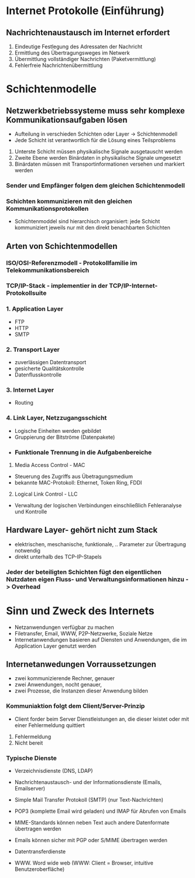 # Internet Protokolle (Einführung)

## Nachrichtenaustausch im Internet erfordert
1. Eindeutige Festlegung des Adressaten der Nachricht
2. Ermittlung des Übertragungsweges im Netwerk
3. Übermittlung vollständiger Nachrichten (Paketvermittlung)
4. Fehlerfreie Nachrichtenübermittlung

# Schichtenmodelle

## Netzwerkbetriebssysteme muss sehr komplexe Kommunikationsaufgaben lösen

* Aufteilung in verschieden Schichten oder Layer -> Schichtenmodell
* Jede Schicht ist verantwortlich für die Lösung eines Teilsproblems

1. Unterste Schicht müssen physikalische Signale ausgetauscht werden
2. Zweite Ebene werden Binärdaten in physikalische Signale umgesetzt
3. Binärdaten müssen mit Transportinformationen versehen und markiert werden

### Sender und Empfänger folgen dem gleichen Schichtenmodell
### Schichten kommunizieren mit den gleichen Kommunikationsprotokollen

* Schichtenmoddel sind hierarchisch organisiert: jede Schicht kommuniziert jeweils nur mit den direkt benachbarten Schichten 

## Arten von Schichtenmodellen

### ISO/OSI-Referenzmodell - Protokollfamilie im Telekommunikationsbereich
### TCP/IP-Stack - implementier in der TCP/IP-Internet- Protokollsuite
###  1. Application Layer
* FTP
* HTTP
* SMTP
###  2. Transport Layer
* zuverlässigen Datentransport
* gesicherte Qualitätskontrolle
* Datenflusskontrolle
###  3. Internet Layer
* Routing
###  4. Link Layer, Netzzugangsschicht

* Logische Einheiten werden gebildet
* Gruppierung der Bitströme (Datenpakete)

+ ### Funktionale Trennung in die Aufgabenbereiche
1. Media Access Control - MAC
* Steuerung des Zugriffs aus Übetragungsmedium
* bekannte MAC-Protokoll: Ethernet, Token Ring, FDDI
2. Logical Link Control - LLC
* Verwaltung der logischen Verbindungen einschließlich Fehleranalyse und Kontrolle
## Hardware Layer- gehört nicht zum Stack
* elektrischen, meschanische, funktionale, .. Parameter zur Übertragung notwendig
* direkt unterhalb des TCP-IP-Stapels

### Jeder der beteiligten Schichten fügt den eigentlichen Nutzdaten eigen Fluss- und Verwaltungsinformationen hinzu - > Overhead


# Sinn und Zweck des Internets
* Netzanwendungen verfügbar zu machen
* Filetransfer, Email, WWW, P2P-Netzwerke, Soziale Netze
* Internetanwendungen basieren auf Diensten und Anwendungen, die im Application Layer genutzt werden

## Internetanwedungen Vorraussetzungen
* zwei kommunizierende Rechner, genauer
* zwei Anwendungen, nocht genauer, 
* zwei Prozesse, die Instanzen  dieser Anwendung bilden

### Kommuniaktion folgt dem Client/Server-Prinzip
* Client forder beim Server Dienstleistungen an, die dieser leistet oder mit einer Fehlermeldung quittiert
1. Fehlermeldung
2. Nicht bereit

### Typische Dienste
* Verzeichnisdienste (DNS, LDAP)
* Nachrichtenaustausch- und der Informationsdienste (Emails, Emailserver)
* Simple Mail Transfer Protokoll (SMTP) (nur Text-Nachrichten)
* POP3 (komplette Email wird geladen) und IMAP für Abrufen von Emails
* MIME-Standards können neben Text auch andere Datenformate übertragen werden
* Emails können sicher mit PGP oder S/MIME übertragen werden

* Datentransferdienste
+ WWW. Word wide web (WWW: Client = Browser, intuitive Benutzeroberfläche)
